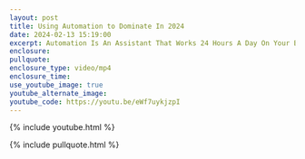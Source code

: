 ```yaml
---
layout: post
title: Using Automation to Dominate In 2024
date: 2024-02-13 15:19:00
excerpt: Automation Is An Assistant That Works 24 Hours A Day On Your Behalf.
enclosure:
pullquote:
enclosure_type: video/mp4
enclosure_time:
use_youtube_image: true
youtube_alternate_image:
youtube_code: https://youtu.be/eWf7uykjzpI
---
```

{% include youtube.html %}

{% include pullquote.html %}
